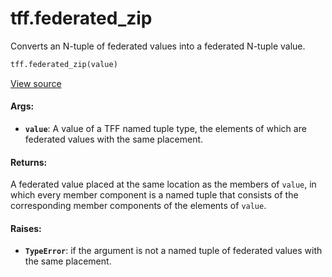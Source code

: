 <div itemscope itemtype="http://developers.google.com/ReferenceObject">
<meta itemprop="name" content="tff.federated_zip" />
<meta itemprop="path" content="Stable" />
</div>

# tff.federated_zip

Converts an N-tuple of federated values into a federated N-tuple value.

```python
tff.federated_zip(value)
```

<a target="_blank" href=http://github.com/tensorflow/federated/tree/master/tensorflow_federated/python/core/api/intrinsics.py>View
source</a>

<!-- Placeholder for "Used in" -->

#### Args:

*   <b>`value`</b>: A value of a TFF named tuple type, the elements of which are
    federated values with the same placement.

#### Returns:

A federated value placed at the same location as the members of `value`, in
which every member component is a named tuple that consists of the corresponding
member components of the elements of `value`.

#### Raises:

*   <b>`TypeError`</b>: if the argument is not a named tuple of federated values
    with the same placement.
